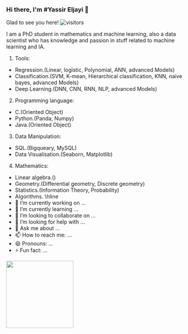 ### Hi there, I'm #Yassir Eljayi 👋

Glad to see you here! ![visitors](https://visitor-badge.glitch.me/badge?page_id=page.id)

I am a PhD student in mathematics and machine learning, also a data scientist who has knowledge and passion in stuff related to machine learning and IA.

1. Tools:
- Regression.(Linear, logistic, Polynomial, ANN, advanced Models)
- Classification.(SVM, K-mean, Hierarchical classification, KNN, naive bayes, advanced Models)
- Deep Learning.(DNN, CNN, RNN, NLP, advanced Models)

2. Programming language:
- C.(Oriented Object)
- Python.(Panda, Numpy)
- Java.(Oriented Object)

3. Data Manipulation:
- SQL.(Bigqueary, MySQL)
- Data Visualisation.(Seaborn, Matplotlib)

4. Mathematics:
- Linear algebra.()
- Geometry.(Differential geometry, Discrete geometry)
- Statistics.(Information Theory, Probability)
- Algorithms.
\hline
- 🔭 I’m currently working on ...
- 🌱 I’m currently learning ...
- 👯 I’m looking to collaborate on ...
- 🤔 I’m looking for help with ...
- 💬 Ask me about ...
- 📫 How to reach me: ...
- 😄 Pronouns: ...
- ⚡ Fun fact: ...
<img height="180em" src="https://github-readme-stats.vercel.app/api?username=Gapur&show_icons=true&hide_border=true&&count_private=true&include_all_commits=true" />
<!--
**EljayiYassir/EljayiYassir** is a ✨ _special_ ✨ repository because its `README.md` (this file) appears on your GitHub profile.

Here are some ideas to get you started:


-->
